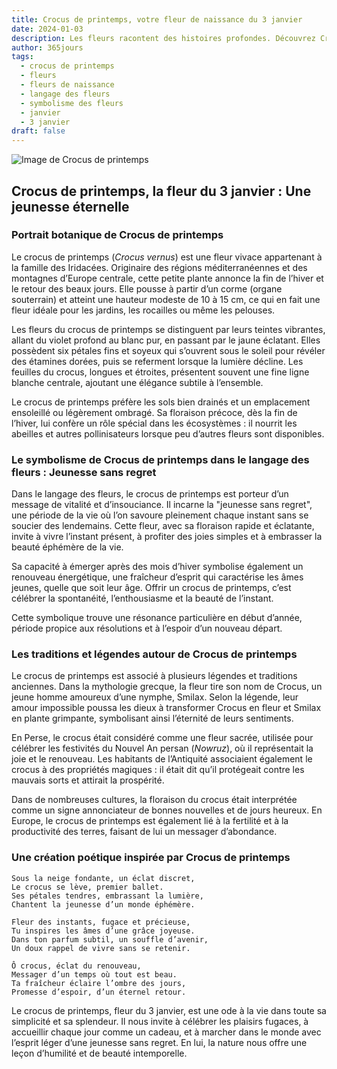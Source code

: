 ```yaml
---
title: Crocus de printemps, votre fleur de naissance du 3 janvier
date: 2024-01-03
description: Les fleurs racontent des histoires profondes. Découvrez Crocus de printemps, votre fleur de naissance du 3 janvier, ses symboles et récits fascinants. Plongez dans sa signification et son langage unique dans l'art floral.
author: 365jours
tags:
  - crocus de printemps
  - fleurs
  - fleurs de naissance
  - langage des fleurs
  - symbolisme des fleurs
  - janvier
  - 3 janvier
draft: false
---
```



![Image de Crocus de printemps](https://cdn.pixabay.com/photo/2014/02/10/08/17/flowers-263278_640.jpg#center)


## Crocus de printemps, la fleur du 3 janvier : Une jeunesse éternelle

### Portrait botanique de Crocus de printemps

Le crocus de printemps (_Crocus vernus_) est une fleur vivace appartenant à la famille des Iridacées. Originaire des régions méditerranéennes et des montagnes d’Europe centrale, cette petite plante annonce la fin de l’hiver et le retour des beaux jours. Elle pousse à partir d’un corme (organe souterrain) et atteint une hauteur modeste de 10 à 15 cm, ce qui en fait une fleur idéale pour les jardins, les rocailles ou même les pelouses.

Les fleurs du crocus de printemps se distinguent par leurs teintes vibrantes, allant du violet profond au blanc pur, en passant par le jaune éclatant. Elles possèdent six pétales fins et soyeux qui s’ouvrent sous le soleil pour révéler des étamines dorées, puis se referment lorsque la lumière décline. Les feuilles du crocus, longues et étroites, présentent souvent une fine ligne blanche centrale, ajoutant une élégance subtile à l’ensemble.

Le crocus de printemps préfère les sols bien drainés et un emplacement ensoleillé ou légèrement ombragé. Sa floraison précoce, dès la fin de l’hiver, lui confère un rôle spécial dans les écosystèmes : il nourrit les abeilles et autres pollinisateurs lorsque peu d’autres fleurs sont disponibles.

### Le symbolisme de Crocus de printemps dans le langage des fleurs : Jeunesse sans regret

Dans le langage des fleurs, le crocus de printemps est porteur d’un message de vitalité et d’insouciance. Il incarne la "jeunesse sans regret", une période de la vie où l’on savoure pleinement chaque instant sans se soucier des lendemains. Cette fleur, avec sa floraison rapide et éclatante, invite à vivre l’instant présent, à profiter des joies simples et à embrasser la beauté éphémère de la vie.

Sa capacité à émerger après des mois d’hiver symbolise également un renouveau énergétique, une fraîcheur d’esprit qui caractérise les âmes jeunes, quelle que soit leur âge. Offrir un crocus de printemps, c’est célébrer la spontanéité, l’enthousiasme et la beauté de l’instant.

Cette symbolique trouve une résonance particulière en début d’année, période propice aux résolutions et à l’espoir d’un nouveau départ.

### Les traditions et légendes autour de Crocus de printemps

Le crocus de printemps est associé à plusieurs légendes et traditions anciennes. Dans la mythologie grecque, la fleur tire son nom de Crocus, un jeune homme amoureux d’une nymphe, Smilax. Selon la légende, leur amour impossible poussa les dieux à transformer Crocus en fleur et Smilax en plante grimpante, symbolisant ainsi l’éternité de leurs sentiments.

En Perse, le crocus était considéré comme une fleur sacrée, utilisée pour célébrer les festivités du Nouvel An persan (_Nowruz_), où il représentait la joie et le renouveau. Les habitants de l’Antiquité associaient également le crocus à des propriétés magiques : il était dit qu’il protégeait contre les mauvais sorts et attirait la prospérité.

Dans de nombreuses cultures, la floraison du crocus était interprétée comme un signe annonciateur de bonnes nouvelles et de jours heureux. En Europe, le crocus de printemps est également lié à la fertilité et à la productivité des terres, faisant de lui un messager d’abondance.

### Une création poétique inspirée par Crocus de printemps

```
Sous la neige fondante, un éclat discret,  
Le crocus se lève, premier ballet.  
Ses pétales tendres, embrassant la lumière,  
Chantent la jeunesse d’un monde éphémère.  

Fleur des instants, fugace et précieuse,  
Tu inspires les âmes d’une grâce joyeuse.  
Dans ton parfum subtil, un souffle d’avenir,  
Un doux rappel de vivre sans se retenir.  

Ô crocus, éclat du renouveau,  
Messager d’un temps où tout est beau.  
Ta fraîcheur éclaire l’ombre des jours,  
Promesse d’espoir, d’un éternel retour.  
```

Le crocus de printemps, fleur du 3 janvier, est une ode à la vie dans toute sa simplicité et sa splendeur. Il nous invite à célébrer les plaisirs fugaces, à accueillir chaque jour comme un cadeau, et à marcher dans le monde avec l’esprit léger d’une jeunesse sans regret. En lui, la nature nous offre une leçon d’humilité et de beauté intemporelle.

